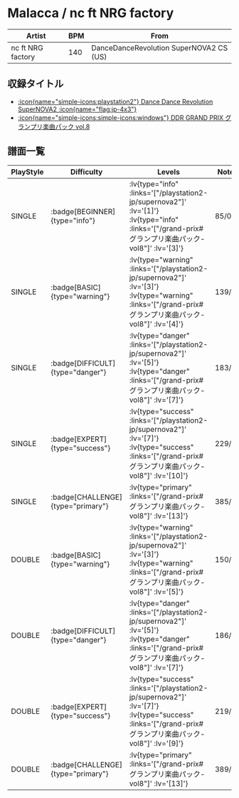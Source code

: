 # Malacca / nc ft NRG factory

|Artist|BPM|From|
|------|---|----|
|nc ft NRG factory|140|DanceDanceRevolution SuperNOVA2 CS (US)|

## 収録タイトル

- [ :icon{name="simple-icons:playstation2"} Dance Dance Revolution SuperNOVA2 :icon{name="flag:jp-4x3"} ](/playstation2-jp/supernova2)
- [ :icon{name="simple-icons:simple-icons:windows"} DDR GRAND PRIX グランプリ楽曲パック vol.8](/grand-prix#グランプリ楽曲パック-vol8)

## 譜面一覧

|PlayStyle|Difficulty|Levels|Notes|Movie|
|---------|----------|------|-----|-----|
|SINGLE| :badge[BEGINNER]{type="info"} | :lv{type="info" :links='["/playstation2-jp/supernova2"]' :lv='[1]'}  :lv{type="info" :links='["/grand-prix#グランプリ楽曲パック-vol8"]' :lv='[3]'} |85/0||
|SINGLE| :badge[BASIC]{type="warning"} | :lv{type="warning" :links='["/playstation2-jp/supernova2"]' :lv='[3]'}  :lv{type="warning" :links='["/grand-prix#グランプリ楽曲パック-vol8"]' :lv='[4]'} |139/2||
|SINGLE| :badge[DIFFICULT]{type="danger"} | :lv{type="danger" :links='["/playstation2-jp/supernova2"]' :lv='[5]'}  :lv{type="danger" :links='["/grand-prix#グランプリ楽曲パック-vol8"]' :lv='[7]'} |183/2||
|SINGLE| :badge[EXPERT]{type="success"} | :lv{type="success" :links='["/playstation2-jp/supernova2"]' :lv='[7]'}  :lv{type="success" :links='["/grand-prix#グランプリ楽曲パック-vol8"]' :lv='[10]'} |229/3||
|SINGLE| :badge[CHALLENGE]{type="primary"} | :lv{type="primary" :links='["/grand-prix#グランプリ楽曲パック-vol8"]' :lv='[13]'} |385/18||
|DOUBLE| :badge[BASIC]{type="warning"} | :lv{type="warning" :links='["/playstation2-jp/supernova2"]' :lv='[3]'}  :lv{type="warning" :links='["/grand-prix#グランプリ楽曲パック-vol8"]' :lv='[5]'} |150/2||
|DOUBLE| :badge[DIFFICULT]{type="danger"} | :lv{type="danger" :links='["/playstation2-jp/supernova2"]' :lv='[5]'}  :lv{type="danger" :links='["/grand-prix#グランプリ楽曲パック-vol8"]' :lv='[7]'} |186/3||
|DOUBLE| :badge[EXPERT]{type="success"} | :lv{type="success" :links='["/playstation2-jp/supernova2"]' :lv='[7]'}  :lv{type="success" :links='["/grand-prix#グランプリ楽曲パック-vol8"]' :lv='[9]'} |219/1||
|DOUBLE| :badge[CHALLENGE]{type="primary"} | :lv{type="primary" :links='["/grand-prix#グランプリ楽曲パック-vol8"]' :lv='[13]'} |389/1||
